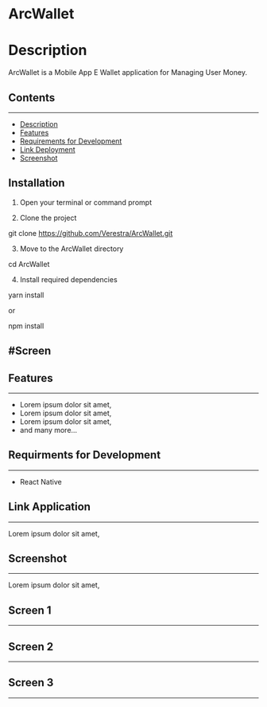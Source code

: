 # ArcWallet
# Description
ArcWallet is a Mobile App E Wallet application for Managing User Money.

## Contents
---
- [Description](https://github.com/Verestra/ArcWallet#Description)
- [Features](https://github.com/Verestra/ArcWallet##Features)
- [Requirements for Development](https://github.com/Verestra/ArcWallet##Requirements-for-Development)
- [Link Deployment](https://github.com/Verestra/ArcWallet#Link-Deployment)
- [Screenshot](https://github.com/Verestra/ArcWallet#Screenshot)

## Installation
1. Open your terminal or command prompt

2. Clone the project

git clone https://github.com/Verestra/ArcWallet.git

3. Move to the ArcWallet directory

cd ArcWallet

4. Install required dependencies

yarn install

or

npm install

#Screen 
---
## Features
---
- Lorem ipsum dolor sit amet,
- Lorem ipsum dolor sit amet,
- Lorem ipsum dolor sit amet,
- and many more...
## Requirments for Development
---
- React Native
## Link Application
---
Lorem ipsum dolor sit amet,
## Screenshot
---
Lorem ipsum dolor sit amet,
## Screen 1
---
## Screen 2
---
## Screen 3
---

